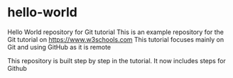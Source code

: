 # hello-world
Hello World repository for Git tutorial
This is an example repository for the Git tutorial on https://www.w3schools.com
This tutorial focuses mainly on Git and using GitHub as it is remote

This repository is built step by step in the tutorial.
It now includes steps for Github
